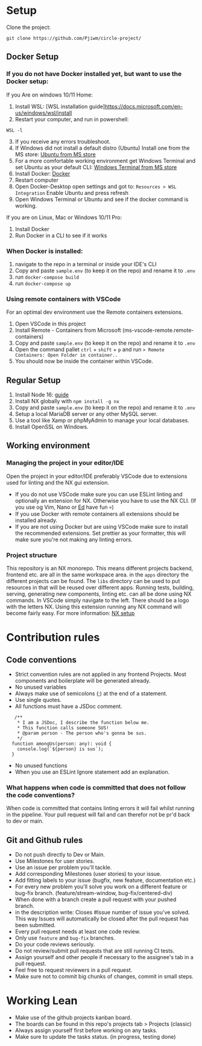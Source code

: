 
# Setup
Clone the project: 
```
git clone https://github.com/Pjiwm/circle-project/
```

## Docker Setup
### If you do not have Docker installed yet, but want to use the Docker setup:
If you Are on windows 10/11 Home: 
1. Install WSL: [WSL installation guide]https://docs.microsoft.com/en-us/windows/wsl/install
2. Restart your computer,  and run in powershell:
```
WSL -l 
``` 
3. If you receive any errors troubleshoot.
4. If Windows did not install a default distro (Ubuntu) Install one from the MS store: [Ubuntu from MS store](https://apps.microsoft.com/store/detail/ubuntu/9PDXGNCFSCZV?hl=en-us&gl=US)
5. For a more comfortable working environment get Windows Terminal and set Ubuntu as your default CLI: [Windows Terminal from MS store](https://apps.microsoft.com/store/detail/ubuntu/9PDXGNCFSCZV?hl=en-us&gl=US)
6. Install Docker: [Docker](https://www.docker.com/)
7. Restart computer
8. Open Docker-Desktop open settings and got to: `Resources > WSL Integration` Enable Ubuntu and press refresh
9. Open Windows Terminal or Ubuntu and see if the docker command is working.

If you are on Linux, Mac or Windows 10/11 Pro:
1. Install Docker
2. Run Docker in a CLI to see if it works
### When Docker is installed:
1. navigate to the repo in a terminal or inside your IDE's CLI
2. Copy and paste `sample.env` (to keep it on the repo) and rename it to `.env`
3. run `docker-compose build`
4. run `docker-compose up`

### Using remote containers with VSCode
For an optimal dev environment use the Remote containers extensions.
1. Open VSCode in this project
2. Install Remote - Containers from Microsoft (ms-vscode-remote.remote-containers)
3. Copy and paste `sample.env` (to keep it on the repo) and rename it to `.env`
4. Open the command pallet `ctrl` + `shift` + `p` and run `> Remote Containers: Open Folder in container..`
5. You should now be inside the container within VSCode.

## Regular Setup
1. Install Node 16: [guide](https://docs.npmjs.com/downloading-and-installing-node-js-and-npm)
2. Install NX globally with `npm install -g nx`
3. Copy and paste `sample.env` (to keep it on the repo) and rename it to `.env`
4. Setup a local MariaDB server or any other MySQL server.
5. Use a tool like Xamp or phpMyAdmin to manage your local databases.
6. Install OpenSSL on Windows.

## Working environment
### Managing the project in your editor/IDE
Open the project in your editor/IDE preferably VSCode due to extensions used for linting and the NX gui extension.
- If you do not use VSCode make sure you can use ESLint linting and optionally an extension for NX. Otherwise you have to use the NX CLI. 
  (If you use og Vim, Nano or [Ed](https://en.wikipedia.org/wiki/Ed_(text_editor)) have fun 💀)
- If you use Docker with remote containers all extensions should be installed already.
- If you are not using Docker but are using VSCode make sure to install the recommended extensions.
Set prettier as your formatter, this will make sure you're not making any linting errors.
### Project structure
This repository is an NX monorepo. This means different projects backend, frontend etc. are all in the same workspace area.
in the `apps` directory the different projects can be found. The `libs` directory can be used to put resources in that will be reused over different apps.
Running tests, building, serving, generating new components, linting etc. can all be done using NX commands.
In VSCode simply navigate to the left. There should be a logo with the letters NX. Using this extension running any NX command will become fairly easy.
For more information: [NX setup](https://nx.dev/getting-started/nx-setup)

# Contribution rules
## Code conventions
- Strict convention rules are not applied in any frontend Projects. Most components and boilerplate will be generated already.
- No unused variables
- Always make use of semicolons (;) at the end of a statement.
- Use single quotes.
- All functions must have a JSDoc comment.
```TS
   /**
    * I am a JSDoc, I describe the function below me.
    * This function calls someone SUS!
    * @param person - The person who's gonna be sus.
    */
  function amongUs(person: any): void {
    console.log(`${person} is sus`);
  }
```
- No unused functions
- When you use an ESLint Ignore statement add an explanation.
### What happens when code is committed that does not follow the code conventions?
When code is committed that contains linting errors it will fail whilst running in the pipeline.
Your pull request will fail and can therefor not be pr'd back to dev or main.

## Git and Github rules
- Do not push directly to Dev or Main.
- Use Milestones for user stories.
- Use an issue per problem you'll tackle.
- Add corresponding Milestones (user stories) to your issue.
- Add fitting labels to your issue (bugfix, new feature, documentation etc.)
- For every new problem you'll solve you work on a different feature or bug-fix branch. (feature/stream-window, bug-fix/centered-div)
- When done with a branch create a pull request with your pushed branch.
- in the description write: Closes #Issue number of issue you've solved. This way Issues will automatically be closed after the pull request has been submitted.
- Every pull request needs at least one code review.
- Only use `feature` and `bug-fix` branches.
- Do your code reviews seriously.
- Do not review/submit pull requests that are still running CI tests.
- Assign yourself and other people if necessary to the assignee's tab in a pull request.
- Feel free to request reviewers in a pull request.
- Make sure not to commit big chunks of changes, commit in small steps.

# Working Lean
- Make use of the github projects kanban board.
- The boards can be found in this repo's projects tab > Projects (classic)
- Always assign yourself first before working on any tasks.
- Make sure to update the tasks status. (in progress, testing done)
